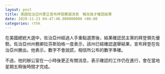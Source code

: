 ```yaml
---
layout: post
title: 美國佐治亞州更正宣布拜登勝選消息　稱及後才確認結果
date: 2020-11-21 04:47:40.000000000 +08:00
categories: rthk
---
```


在美國總統大選中，佐治亞州經過人手重點選票後，結果確認民主黨的拜登領先優勢。佐治亞州州務卿拉芬斯珀格一度表示，該州已經確認選舉結果，宣布拜登在佐治亞州勝出。他表示，數字不會說謊，相信所公布的數字準確。

不過，他的辦公室在一小時後更正有關消息，表示確認的工作仍在進行，會在當地星期五稍後時間才完成。
